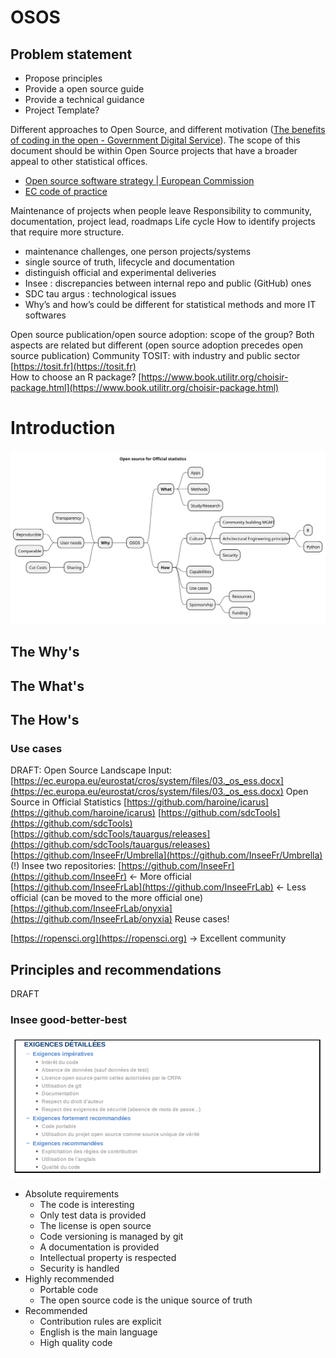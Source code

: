 # OSOS

## Problem statement
- Propose principles
- Provide a open source guide
- Provide a technical guidance
- Project Template?

Different approaches to Open Source, and different motivation ([The benefits of coding in the open - Government Digital Service](https://gds.blog.gov.uk/2017/09/04/the-benefits-of-coding-in-the-open)). The scope of this document should be within Open Source projects that have a broader appeal to other statistical offices.

- [Open source software strategy | European Commission](https://ec.europa.eu/info/departments/informatics/open-source-software-strategy_en)
- [EC code of practice](https://ec.europa.eu/eurostat/fr/web/quality/european-quality-standards/european-statistics-code-of-practice)


Maintenance of projects when people leave 
Responsibility to community, documentation, project lead, roadmaps
Life cycle 
How to identify projects that require more structure.
- maintenance challenges, one person projects/systems
- single source of truth, lifecycle and documentation
- distinguish official and experimental deliveries
- Insee : discrepancies between internal repo and public (GitHub) ones
- SDC tau argus : technological issues
- Why’s and how’s could be different for statistical methods and more IT softwares

Open source publication/open source adoption: scope of the group? Both aspects are related but different (open source adoption precedes open source publication)
Community TOSIT: with industry and public sector [https://tosit.fr](https://tosit.fr)  
How to choose an R package? [https://www.book.utilitr.org/choisir-package.html](https://www.book.utilitr.org/choisir-package.html) 

# Introduction


![Mindmap](https://raw.githubusercontent.com/I3S-ESSnet/Documents/master/2022/oslo/osos/OSOS.svg)

## The Why's

## The What's

## The How's

### Use cases
DRAFT: Open Source Landscape
Input: [https://ec.europa.eu/eurostat/cros/system/files/03._os_ess.docx](https://ec.europa.eu/eurostat/cros/system/files/03._os_ess.docx)
Open Source in Official Statistics
[https://github.com/haroine/icarus](https://github.com/haroine/icarus)
[https://github.com/sdcTools](https://github.com/sdcTools)
[https://github.com/sdcTools/tauargus/releases](https://github.com/sdcTools/tauargus/releases)
[https://github.com/InseeFr/Umbrella](https://github.com/InseeFr/Umbrella) (!)
Insee two repositories:
[https://github.com/InseeFr](https://github.com/InseeFr) <- More official
[https://github.com/InseeFrLab](https://github.com/InseeFrLab) <- Less official (can be moved to the more official one)
[https://github.com/InseeFrLab/onyxia](https://github.com/InseeFrLab/onyxia)
Reuse cases!

[https://ropensci.org](https://ropensci.org) -> Excellent community

## Principles and recommendations

DRAFT
### Insee good-better-best
![image](https://github.com/I3S-ESSnet/Documents/blob/81014b0baf66c781f358379a1c83d5356a9abdc6/2022/oslo/osos/insee_exigences_detaillees.png)

* Absolute requirements
  * The code is interesting
  * Only test data is provided
  * The license is open source
  * Code versioning is managed by git
  * A documentation is provided
  * Intellectual property is respected
  * Security is handled
* Highly recommended 
  * Portable code
  * The open source code is the unique source of truth
* Recommended
  * Contribution rules are explicit
  * English is the main language
  * High quality code

